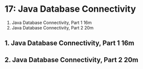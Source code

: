 # 17: Java Database Connectivity

1. Java Database Connectivity, Part 1 16m
2. Java Database Connectivity, Part 2 20m

## 1. Java Database Connectivity, Part 1 16m
## 2. Java Database Connectivity, Part 2 20m
